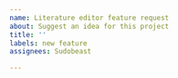 ```yaml
---
name: Literature editor feature request
about: Suggest an idea for this project
title: ''
labels: new feature
assignees: Sudobeast

---
```



